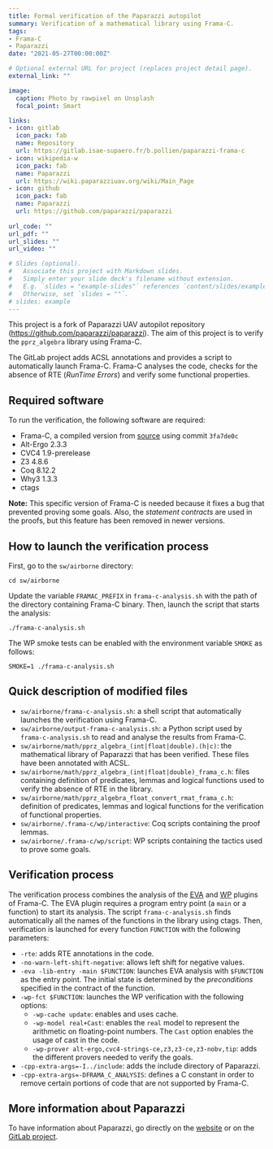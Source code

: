 ```yaml
---
title: Formal verification of the Paparazzi autopilot
summary: Verification of a mathematical library using Frama-C.
tags:
- Frama-C
- Paparazzi
date: "2021-05-27T00:00:00Z"

# Optional external URL for project (replaces project detail page).
external_link: ""

image:
  caption: Photo by rawpixel on Unsplash
  focal_point: Smart

links:
- icon: gitlab
  icon_pack: fab
  name: Repository
  url: https://gitlab.isae-supaero.fr/b.pollien/paparazzi-frama-c
- icon: wikipedia-w
  icon_pack: fab
  name: Paparazzi
  url: https://wiki.paparazziuav.org/wiki/Main_Page
- icon: github
  icon_pack: fab
  name: Paparazzi
  url: https://github.com/paparazzi/paparazzi
  
url_code: ""
url_pdf: ""
url_slides: ""
url_video: ""

# Slides (optional).
#   Associate this project with Markdown slides.
#   Simply enter your slide deck's filename without extension.
#   E.g. `slides = "example-slides"` references `content/slides/example-slides.md`.
#   Otherwise, set `slides = ""`.
# slides: example
---
```


This project is a fork of Paparazzi UAV autopilot repository
(https://github.com/paparazzi/paparazzi). The aim of this project is
to verify the `pprz_algebra` library using Frama-C.

The GitLab project adds ACSL annotations and provides a script to
automatically launch Frama-C. Frama-C analyses the code, checks for
the absence of RTE (_RunTime Errors_) and verify some functional
properties.

Required software
-----------------
To run the verification, the following software are required:

- Frama-C, a compiled version from
[source](https://git.frama-c.com/pub/frama-c) using commit `3fa7de0c`
- Alt-Ergo 2.3.3
- CVC4 1.9-prerelease
- Z3 4.8.6
- Coq 8.12.2
- Why3 1.3.3
- ctags

**Note:** This specific version of Frama-C is needed because it
fixes a bug that prevented proving some goals. Also, the
_statement contracts_ are used in the proofs, but this feature
has been removed in newer versions.

How to launch the verification process
--------------------------------------

First, go to the `sw/airborne` directory:

```
cd sw/airborne
```

Update the variable `FRAMAC_PREFIX` in `frama-c-analysis.sh`
with the path of the directory containing Frama-C binary. Then,
launch the script that starts the analysis:

```
./frama-c-analysis.sh
```

The WP smoke tests can be enabled with the environment variable
`SMOKE` as follows:

```
SMOKE=1 ./frama-c-analysis.sh
```

Quick description of modified files
------------------------------------

- `sw/airborne/frama-c-analysis.sh`: a shell script that automatically
launches the verification using Frama-C.
- `sw/airborne/output-frama-c-analysis.sh`: a Python script used by
`frama-c-analysis.sh` to read and analyse the results from Frama-C.
- `sw/airborne/math/pprz_algebra_(int|float|double).(h|c)`: the
mathematical library of Paparazzi that has been verified. These files
have been annotated with ACSL.
- `sw/airborne/math/pprz_algebra_(int|float|double)_frama_c.h`: files
containing definition of predicates, lemmas and logical functions used
to verify the absence of RTE in the library.
- `sw/airborne/math/pprz_algebra_float_convert_rmat_frama_c.h`:
definition of predicates, lemmas and logical functions for the
verification of functional properties.
- `sw/airborne/.frama-c/wp/interactive`: Coq scripts containing the
proof lemmas.
- `sw/airborne/.frama-c/wp/script`: WP scripts containing the tactics
used to prove some goals.

Verification process
---------------------

The verification process combines the analysis of the
[EVA](https://frama-c.com/fc-plugins/eva.html) and
[WP](https://frama-c.com/fc-plugins/wp.html) plugins of Frama-C. The
EVA plugin requires a program entry point (a `main` or a function) to
start its analysis. The script `frama-c-analysis.sh` finds
automatically all the names of the functions in the library using
ctags. Then, verification is launched for every function `FUNCTION`
with the following parameters:

- `-rte`: adds RTE annotations in the code.
- `-no-warn-left-shift-negative`: allows left shift for negative values.
- `-eva -lib-entry -main $FUNCTION`: launches EVA analysis with
`$FUNCTION` as the entry point. The initial state is determined by
the _preconditions_ specified in the contract of the function.
- `-wp-fct $FUNCTION`: launches the WP verification with the following
  options:
  - `-wp-cache update`: enables and uses cache.
  - `-wp-model real+Cast`: enables the `real` model to represent the
  arithmetic on floating-point numbers. The `Cast` option enables the
  usage of cast in the code.
  - `-wp-prover alt-ergo,cvc4-strings-ce,z3,z3-ce,z3-nobv,tip`:
  adds the different provers needed to verify the goals.
- `-cpp-extra-args=-I../include`: adds the include directory of
  Paparazzi.
- `-cpp-extra-args=-DFRAMA_C_ANALYSIS`: defines a C constant in order
  to remove certain portions of code that are not supported by
  Frama-C.

<!-- Quick link to functions described in FMICS 2021 paper
-----------------------------------------------------

- the
  [`float_rmat_of_quat`](https://gitlab.isae-supaero.fr/b.pollien/paparazzi-frama-c/-/blob/fmics-2021/sw/airborne/math/pprz_algebra_float.h#L633)
  function
- the
  [`float_quat_of_rmat`](https://gitlab.isae-supaero.fr/b.pollien/paparazzi-frama-c/-/blob/fmics-2021/sw/airborne/math/pprz_algebra_float.h#L946)
  function
- the
  [`float_rmat_of_eulers_321`](https://gitlab.isae-supaero.fr/b.pollien/paparazzi-frama-c/-/blob/fmics-2021/sw/airborne/math/pprz_algebra_float.h#L612)
  function
- the
  [`float_rmat_of_eulers_312`](https://gitlab.isae-supaero.fr/b.pollien/paparazzi-frama-c/-/blob/fmics-2021/sw/airborne/math/pprz_algebra_float.h#L620)
  function -->


More information about Paparazzi
--------------------------------

To have information about Paparazzi, go directly on the
[website](https://wiki.paparazziuav.org/wiki/Main_Page) or on the
[GitLab project](https://github.com/paparazzi/paparazzi).

